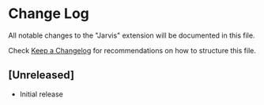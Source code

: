 # Change Log

All notable changes to the "Jarvis" extension will be documented in this file.

Check [Keep a Changelog](http://keepachangelog.com/) for recommendations on how to structure this file.

## [Unreleased]

- Initial release
